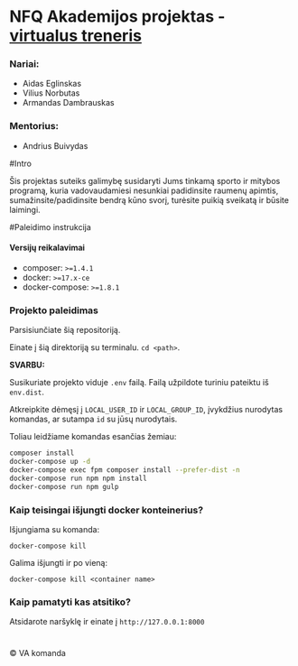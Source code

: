 
NFQ Akademijos projektas - [virtualus treneris](http://virtualustreneris.projektai.nfqakademija.lt/)
============

### Nariai:
 - Aidas Eglinskas
 - Vilius Norbutas
 - Armandas Dambrauskas

### Mentorius:
 - Andrius Buivydas

#Intro

Šis projektas suteiks galimybę susidaryti Jums tinkamą sporto ir mitybos programą, kuria vadovaudamiesi nesunkiai padidinsite raumenų apimtis, sumažinsite/padidinsite bendrą kūno svorį, turėsite puikią sveikatą ir būsite laimingi.

#Paleidimo instrukcija

#### Versijų reikalavimai
* composer: `>=1.4.1`
* docker: `>=17.x-ce`
* docker-compose: `>=1.8.1`

### Projekto paleidimas
Parsisiunčiate šią repositoriją.

Einate į šią direktoriją su terminalu. `cd <path>`.

**SVARBU:**

Susikuriate projekto viduje `.env` failą. Failą užpildote turiniu pateiktu iš `env.dist`.

Atkreipkite dėmęsį į `LOCAL_USER_ID` ir `LOCAL_GROUP_ID`, įvykdžius nurodytas komandas, ar sutampa `id` su jūsų nurodytais.

Toliau leidžiame komandas esančias žemiau:

```bash
composer install
docker-compose up -d
docker-compose exec fpm composer install --prefer-dist -n
docker-compose run npm npm install
docker-compose run npm gulp

```

### Kaip teisingai išjungti docker konteinerius?

Išjungiama su komanda:
```
docker-compose kill
```

Galima išjungti ir po vieną:
```
docker-compose kill <container name>
```


### Kaip pamatyti kas atsitiko?

Atsidarote naršyklę ir einate į `http://127.0.0.1:8000`


#
© VA komanda
